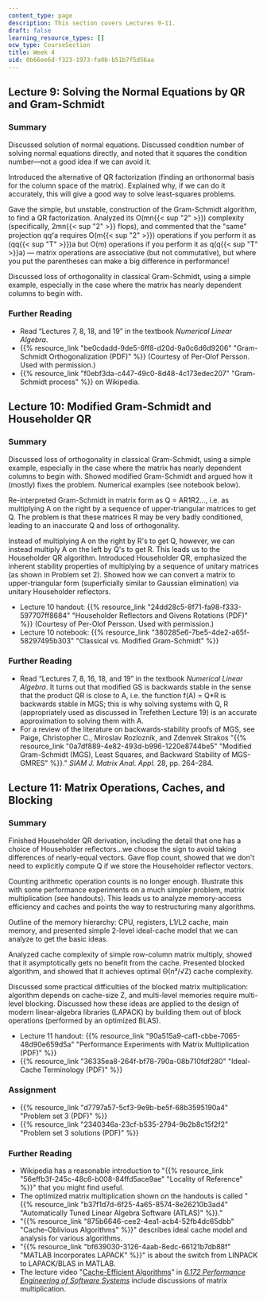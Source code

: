 ```yaml
---
content_type: page
description: This section covers Lectures 9-11.
draft: false
learning_resource_types: []
ocw_type: CourseSection
title: Week 4
uid: 0b66ee6d-f323-1973-fa0b-b51b7f5d56aa
---
```

## Lecture 9: Solving the Normal Equations by QR and Gram-Schmidt

### Summary

Discussed solution of normal equations. Discussed condition number of solving normal equations directly, and noted that it squares the condition number—not a good idea if we can avoid it.

Introduced the alternative of QR factorization (finding an orthonormal basis for the column space of the matrix). Explained why, if we can do it accurately, this will give a good way to solve least-squares problems.

Gave the simple, but unstable, construction of the Gram-Schmidt algorithm, to find a QR factorization. Analyzed its O(mn{{< sup "2" >}}) complexity (specifically, 2mn{{< sup "2" >}} flops), and commented that the "same" projection qqᵀa requires O(m{{< sup "2" >}}) operations if you perform it as (qq{{< sup "T" >}})a but O(m) operations if you perform it as q(q{{< sup "T" >}}a) — matrix operations are associative (but not commutative), but where you put the parentheses can make a big difference in performance!

Discussed loss of orthogonality in classical Gram-Schmidt, using a simple example, especially in the case where the matrix has nearly dependent columns to begin with.

### Further Reading

- Read “Lectures 7, 8, 18, and 19” in the textbook *Numerical Linear Algebra*.
- {{% resource_link "be0cdadd-9de5-6ff8-d20d-9a0c6d6d9206" "Gram-Schmidt Orthogonalization (PDF)" %}} (Courtesy of Per-Olof Persson. Used with permission.)
- {{% resource_link "f0ebf3da-c447-49c0-8d48-4c173edec207" "Gram-Schmidt process" %}} on Wikipedia.

## Lecture 10: Modified Gram-Schmidt and Householder QR

### Summary

Discussed loss of orthogonality in classical Gram-Schmidt, using a simple example, especially in the case where the matrix has nearly dependent columns to begin with. Showed modified Gram-Schmidt and argued how it (mostly) fixes the problem. Numerical examples (see notebook below).

Re-interpreted Gram-Schmidt in matrix form as Q = AR1R2…, i.e. as multiplying A on the right by a sequence of upper-triangular matrices to get Q. The problem is that these matrices R may be very badly conditioned, leading to an inaccurate Q and loss of orthogonality.

Instead of multiplying A on the right by R's to get Q, however, we can instead multiply A on the left by Q's to get R. This leads us to the Householder QR algorithm. Introduced Householder QR, emphasized the inherent stability properties of multiplying by a sequence of unitary matrices (as shown in Problem set 2). Showed how we can convert a matrix to upper-triangular form (superficially similar to Gaussian elimination) via unitary Householder reflectors.

- Lecture 10 handout: {{% resource_link "24dd28c5-8f71-fa98-f333-597707ff8684" "Householder Reflectors and Givens Rotations (PDF)" %}} (Courtesy of Per-Olof Persson. Used with permission.)
- Lecture 10 notebook: {{% resource_link "380285e6-7be5-4de2-a65f-58297495b303" "Classical vs. Modified Gram-Schmidt" %}}

### Further Reading

- Read “Lectures 7, 8, 16, 18, and 19” in the textbook *Numerical Linear Algebra*. It turns out that modified GS is backwards stable in the sense that the product QR is close to A, i.e. the function f(A) = Q\*R is backwards stable in MGS; this is why solving systems with Q, R (appropriately used as discussed in Trefethen Lecture 19) is an accurate approximation to solving them with A.
- For a review of the literature on backwards-stability proofs of MGS, see Paige, Christopher C., Miroslav Rozlozník, and Zdenvek Strakos "{{% resource_link "0a7df889-4e82-493d-b996-1220e8744be5" "Modified Gram-Schmidt (MGS), Least Squares, and Backward Stability of MGS-GMRES" %}}." *SIAM J. Matrix Anal. Appl.* 28, pp. 264–284.

## Lecture 11: Matrix Operations, Caches, and Blocking

### Summary

Finished Householder QR derivation, including the detail that one has a choice of Householder reflectors…we choose the sign to avoid taking differences of nearly-equal vectors. Gave flop count, showed that we don't need to explicitly compute Q if we store the Householder reflector vectors.

Counting arithmetic operation counts is no longer enough. Illustrate this with some performance experiments on a much simpler problem, matrix multiplication (see handouts). This leads us to analyze memory-access efficiency and caches and points the way to restructuring many algorithms.

Outline of the memory hierarchy: CPU, registers, L1/L2 cache, main memory, and presented simple 2-level ideal-cache model that we can analyze to get the basic ideas.

Analyzed cache complexity of simple row-column matrix multiply, showed that it asymptotically gets no benefit from the cache. Presented blocked algorithm, and showed that it achieves optimal Θ(n³/√Z) cache complexity.

Discussed some practical difficulties of the blocked matrix multiplication: algorithm depends on cache-size Z, and multi-level memories require multi-level blocking. Discussed how these ideas are applied to the design of modern linear-algebra libraries (LAPACK) by building them out of block operations (performed by an optimized BLAS).

- Lecture 11 handout: {{% resource_link "90a515a9-caf1-cbbe-7065-48d90e659d5a" "Performance Experiments with Matrix Multiplication (PDF)" %}}
- {{% resource_link "36335ea8-264f-bf78-790a-08b710fdf280" "Ideal-Cache Terminology (PDF)" %}}

### Assignment

- {{% resource_link "d7797a57-5cf3-9e9b-be5f-68b3595190a4" "Problem set 3 (PDF)" %}}
- {{% resource_link "2340346a-23cf-b535-2794-9b2b8c15f2f2" "Problem set 3 solutions (PDF)" %}}

### Further Reading

- Wikipedia has a reasonable introduction to "{{% resource_link "56effb3f-245c-48c6-b008-84ffd5ace9ae" "Locality of Reference" %}}" that you might find useful.
- The optimized matrix multiplication shown on the handouts is called "{{% resource_link "b37f1d7d-6f25-4a65-8574-8e26210b3ad4" "Automatically Tuned Linear Algebra Software (ATLAS)" %}}."
- "{{% resource_link "875b6646-cee2-4ea1-acb4-52fb4dc65dbb" "Cache-Oblivious Algorithms" %}}" describes ideal cache model and analysis for various algorithms.
- "{{% resource_link "bf639030-3126-4aab-8edc-66121b7db88f" "MATLAB Incorporates LAPACK" %}}" is about the switch from LINPACK to LAPACK/BLAS in MATLAB.
- The lecture video "[Cache-Efficient Algorithms](/courses/6-172-performance-engineering-of-software-systems-fall-2018/pages/lecture-videos/lecture-14-caching-and-cache-efficient-algorithms)" in [*6.172 Performance Engineering of Software Systems*](/courses/6-172-performance-engineering-of-software-systems-fall-2018) include discussions of matrix multiplication.